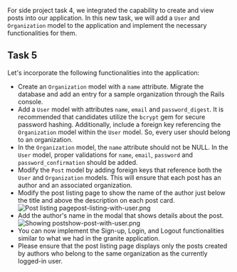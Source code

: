 For side project task 4, we integrated the capability to create and view posts
into our application. In this new task, we will add a `User` and `Organization`
model to the application and implement the necessary functionalities for them.

## Task 5

Let's incorporate the following functionalities into the application:

- Create an `Organization` model with a `name` attribute. Migrate the database
  and add an entry for a sample organization through the Rails console.
- Add a `User` model with attributes `name`, `email` and `password_digest`. It
  is recommended that candidates utilize the `bcrypt` gem for secure password
  hashing. Additionally, include a foreign key referencing the `Organization`
  model within the `User` model. So, every user should belong to an
  organization.
- In the `Organization` model, the `name` attribute should not be NULL. In the
  `User` model, proper validations for `name`, `email`, `password` and
  `password_confirmation` should be added.
- Modify the `Post` model by adding foreign keys that reference both the `User`
  and `Organization` models. This will ensure that each post has an author and
  an associated organization.
- Modify the post listing page to show the name of the author just below the
  title and above the description on each post card.
  <image alt="Post listing page">post-listing-with-user.png</image>
- Add the author's name in the modal that shows details about the post.
  <image alt="Showing post">show-post-with-user.png</image>
- You can now implement the Sign-up, Login, and Logout functionalities similar
  to what we had in the granite application.
- Please ensure that the post listing page displays only the posts created by
  authors who belong to the same organization as the currently logged-in user.
